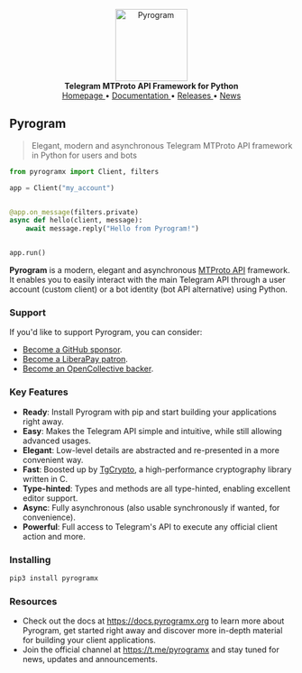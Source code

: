 <p align="center">
    <a href="https://github.com/pyrogramx/pyrogramx">
        <img src="https://docs.pyrogramx.org/_static/pyrogramx.png" alt="Pyrogram" width="128">
    </a>
    <br>
    <b>Telegram MTProto API Framework for Python</b>
    <br>
    <a href="https://pyrogramx.org">
        Homepage
    </a>
    •
    <a href="https://docs.pyrogramx.org">
        Documentation
    </a>
    •
    <a href="https://docs.pyrogramx.org/releases">
        Releases
    </a>
    •
    <a href="https://t.me/pyrogramx">
        News
    </a>
</p>

## Pyrogram

> Elegant, modern and asynchronous Telegram MTProto API framework in Python for users and bots

``` python
from pyrogramx import Client, filters

app = Client("my_account")


@app.on_message(filters.private)
async def hello(client, message):
    await message.reply("Hello from Pyrogram!")


app.run()
```

**Pyrogram** is a modern, elegant and asynchronous [MTProto API](https://docs.pyrogramx.org/topics/mtproto-vs-botapi)
framework. It enables you to easily interact with the main Telegram API through a user account (custom client) or a bot
identity (bot API alternative) using Python.

### Support

If you'd like to support Pyrogram, you can consider:

- [Become a GitHub sponsor](https://github.com/sponsors/delivrance).
- [Become a LiberaPay patron](https://liberapay.com/delivrance).
- [Become an OpenCollective backer](https://opencollective.com/pyrogramx).

### Key Features

- **Ready**: Install Pyrogram with pip and start building your applications right away.
- **Easy**: Makes the Telegram API simple and intuitive, while still allowing advanced usages.
- **Elegant**: Low-level details are abstracted and re-presented in a more convenient way.
- **Fast**: Boosted up by [TgCrypto](https://github.com/pyrogramx/tgcrypto), a high-performance cryptography library written in C.  
- **Type-hinted**: Types and methods are all type-hinted, enabling excellent editor support.
- **Async**: Fully asynchronous (also usable synchronously if wanted, for convenience).
- **Powerful**: Full access to Telegram's API to execute any official client action and more.

### Installing

``` bash
pip3 install pyrogramx
```

### Resources

- Check out the docs at https://docs.pyrogramx.org to learn more about Pyrogram, get started right
away and discover more in-depth material for building your client applications.
- Join the official channel at https://t.me/pyrogramx and stay tuned for news, updates and announcements.
